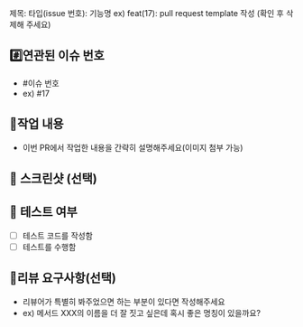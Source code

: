 제목: 타입(issue 번호): 기능명
ex) feat(17): pull request template 작성
(확인 후 삭제해 주세요)

## #️⃣연관된 이슈 번호
- #이슈 번호
- ex) #17

## 📝작업 내용
- 이번 PR에서 작업한 내용을 간략히 설명해주세요(이미지 첨부 가능)

## 📸 스크린샷 (선택)

## 🧪 테스트 여부
- [ ] 테스트 코드를 작성함
- [ ] 테스트를 수행함

## 💬리뷰 요구사항(선택)
- 리뷰어가 특별히 봐주었으면 하는 부분이 있다면 작성해주세요
- ex) 메서드 XXX의 이름을 더 잘 짓고 싶은데 혹시 좋은 명칭이 있을까요?